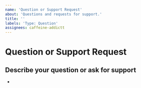 ```yaml
---
name: 'Question or Support Request'
about: 'Questions and requests for support.'
title: ''
labels: 'Type: Question'
assignees: caffeine-addictt
---
```


# Question or Support Request

## Describe your question or ask for support

<!--
A clear and concise description of what your doubt is
-->

-
